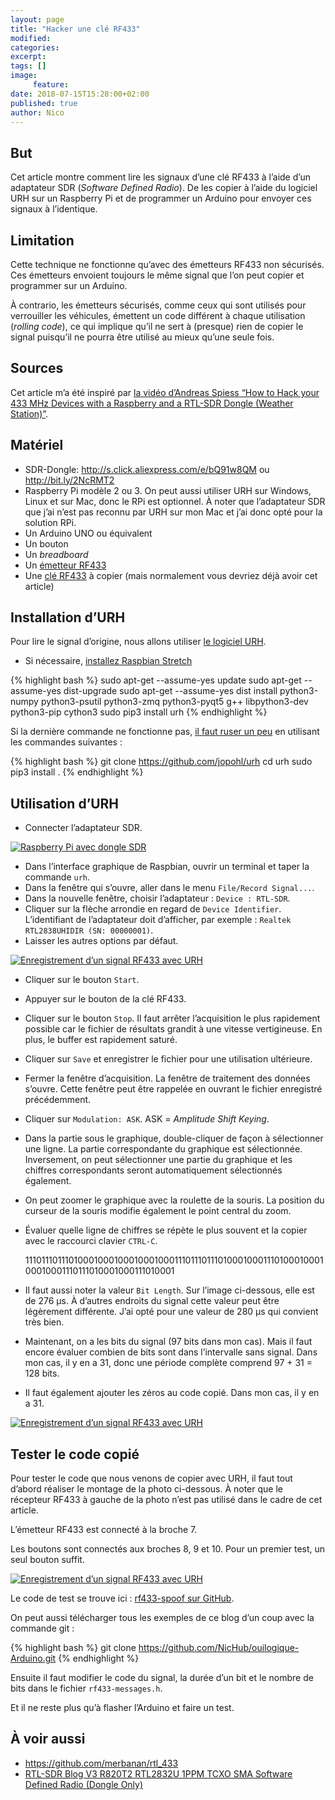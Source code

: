 ```yaml
---
layout: page
title: "Hacker une clé RF433"
modified:
categories:
excerpt:
tags: []
image:
     feature:
date: 2018-07-15T15:28:00+02:00
published: true
author: Nico
---
```




## But

Cet article montre comment lire les signaux d’une clé RF433 à l’aide d’un adaptateur SDR (*Software Defined Radio*). De les copier à l’aide du logiciel URH sur un Raspberry Pi et de programmer un Arduino pour envoyer ces signaux à l’identique.

## Limitation

Cette technique ne fonctionne qu’avec des émetteurs RF433 non sécurisés. Ces émetteurs envoient toujours le même signal que l’on peut copier et programmer sur un Arduino.

À contrario, les émetteurs sécurisés, comme ceux qui sont utilisés pour verrouiller les véhicules, émettent un code différent à chaque utilisation (*rolling code*), ce qui implique qu’il ne sert à (presque) rien de copier le signal puisqu’il ne pourra être utilisé au mieux qu’une seule fois.

## Sources

Cet article m’a été inspiré par [la vidéo d’Andreas Spiess “How to Hack your 433 MHz Devices with a Raspberry and a RTL-SDR Dongle (Weather Station)”][Video Andreas].

## Matériel

- SDR-Dongle: <http://s.click.aliexpress.com/e/bQ91w8QM> ou <http://bit.ly/2NcRMT2>
- Raspberry Pi modèle 2 ou 3. On peut aussi utiliser URH sur Windows, Linux et sur Mac, donc le RPi est optionnel. À noter que l’adaptateur SDR que j’ai n’est pas reconnu par URH sur mon Mac et j’ai donc opté pour la solution RPi.
- Un Arduino UNO ou équivalent
- Un bouton
- Un *breadboard*
- Un [émetteur RF433][émetteur RF433]
- Une [clé RF433][clé RF433] à copier (mais normalement vous devriez déjà avoir cet article)

## Installation d’URH

Pour lire le signal d’origine, nous allons utiliser [le logiciel URH][URH GitHub].

- Si nécessaire, [installez Raspbian Stretch][installer Raspbian Stretch]


{% highlight bash %}
sudo apt-get --assume-yes update
sudo apt-get --assume-yes dist-upgrade
sudo apt-get --assume-yes dist install python3-numpy python3-psutil python3-zmq python3-pyqt5 g++ libpython3-dev python3-pip cython3
sudo pip3 install urh
{% endhighlight %}

Si la dernière commande ne fonctionne pas, [il faut ruser un peu][truc install URH] en utilisant les commandes suivantes :

{% highlight bash %}
git clone https://github.com/jopohl/urh
cd urh
sudo pip3 install .
{% endhighlight %}

## Utilisation d’URH

- Connecter l’adaptateur SDR.

[![Raspberry Pi avec dongle SDR][image-1]][image-1]

- Dans l’interface graphique de Raspbian, ouvrir un terminal et taper la commande `urh`.
- Dans la fenêtre qui s’ouvre, aller dans le menu `File/Record Signal...`.
- Dans la nouvelle fenêtre, choisir l’adaptateur : `Device : RTL-SDR`.
- Cliquer sur la flèche arrondie en regard de `Device Identifier`. L’identifiant de l’adaptateur doit d’afficher, par exemple : `Realtek RTL2838UHIDIR (SN: 00000001)`.
- Laisser les autres options par défaut.

[![Enregistrement d’un signal RF433 avec URH][image-2]][image-2]

- Cliquer sur le bouton `Start`.
- Appuyer sur le bouton de la clé RF433.
- Cliquer sur le bouton `Stop`. Il faut arrêter l’acquisition le plus rapidement possible car le fichier de résultats grandit à une vitesse vertigineuse. En plus, le buffer est rapidement saturé.
- Cliquer sur `Save` et enregistrer le fichier pour une utilisation ultérieure.
- Fermer la fenêtre d’acquisition. La fenêtre de traitement des données s’ouvre. Cette fenêtre peut être rappelée en ouvrant le fichier enregistré précédemment.
- Cliquer sur `Modulation: ASK`. ASK = *Amplitude Shift Keying*.
- Dans la partie sous le graphique, double-cliquer de façon à sélectionner une ligne. La partie correspondante du graphique est sélectionnée. Inversement, on peut sélectionner une partie du graphique et les chiffres correspondants seront automatiquement sélectionnés également.
- On peut zoomer le graphique avec la roulette de la souris. La position du curseur de la souris modifie également le point central du zoom.
- Évaluer quelle ligne de chiffres se répète le plus souvent et la copier avec le raccourci clavier `CTRL-C`.

    1110111011101000100010001000100011101110111010001000111010001000100010001110111010001000111010001

- Il faut aussi noter la valeur `Bit Length`. Sur l’image ci-dessous, elle est de 276 µs. À d’autres endroits du signal cette valeur peut être légèrement différente. J’ai opté pour une valeur de 280 µs qui convient très bien.
- Maintenant, on a les bits du signal (97 bits dans mon cas). Mais il faut encore évaluer combien de bits sont dans l’intervalle sans signal. Dans mon cas, il y en a 31, donc une période complète comprend 97 + 31 = 128 bits.
- Il faut également ajouter les zéros au code copié. Dans mon cas, il y en a 31.


[![Enregistrement d’un signal RF433 avec URH][image-3]][image-3]


## Tester le code copié

Pour tester le code que nous venons de copier avec URH, il faut tout d’abord réaliser le montage de la photo ci-dessous. À noter que le récepteur RF433 à gauche de la photo n’est pas utilisé dans le cadre de cet article.

L’émetteur RF433 est connecté à la broche 7.

Les boutons sont connectés aux broches 8, 9 et 10. Pour un premier test, un seul bouton suffit.

[![Enregistrement d’un signal RF433 avec URH][image-4]][image-4]

Le code de test se trouve ici : [rf433-spoof sur GitHub][rf433-spoof sur GitHub].

On peut aussi télécharger tous les exemples de ce blog d’un coup avec la commande git :

{% highlight bash %}
git clone https://github.com/NicHub/ouilogique-Arduino.git
{% endhighlight %}

Ensuite il faut modifier le code du signal, la durée d’un bit et le nombre de bits dans le fichier `rf433-messages.h`.

Et il ne reste plus qu’à flasher l’Arduino et faire un test.


## À voir aussi

- <https://github.com/merbanan/rtl_433>
- [RTL-SDR Blog V3 R820T2 RTL2832U 1PPM TCXO SMA Software Defined Radio (Dongle Only)](https://www.rtl-sdr.com/buy-rtl-sdr-dvb-t-dongles/)


[Video Andreas]: https://www.youtube.com/watch?v=L0fSEbGEY-Q

[URH GitHub]: https://github.com/jopohl/urh

[installer Raspbian Stretch]: https://ouilogique.com/installer-raspian-stretch/

[truc install URH]: https://github.com/jopohl/urh/issues/502

[image-1]: ../../files/2018-07-15-hacker-une-cle-rf433/hacker-une-cle-rf433-001.jpg

[image-2]: ../../files/2018-07-15-hacker-une-cle-rf433/hacker-une-cle-rf433-002.jpg

[image-3]: ../../files/2018-07-15-hacker-une-cle-rf433/hacker-une-cle-rf433-003.jpg

[image-4]: ../../files/2018-07-15-hacker-une-cle-rf433/hacker-une-cle-rf433-004.jpg

[rf433-spoof sur GitHub]: https://github.com/NicHub/ouilogique-Arduino/tree/master/rf433-spoof

[émetteur RF433]: https://fr.aliexpress.com/item/1Lot-1-pair-2pcs-RF-wireless-receiver-module-transmitter-module-Ordinary-super-regeneration-315-433MHZ-DC5V/968306683.html

[clé RF433]: https://fr.aliexpress.com/item/Universal-2-Channels-Electric-Garage-Door-Cloning-Remote-Control-Key-Fob-433mhz/32816768549.html
